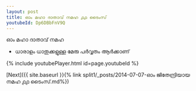 ```yaml
---
layout: post
title: ഓം മഹാ ദാതാവ് നമഹ ൧൧ ടൈംസ്
youtubeId: Dp6DBbFnV9Q
---
```

 
 
 ഓം മഹാ ദാതാവ് നമഹ 
 
 -  ധാരാളം ധാതുക്കളുള്ള മേരു പർവ്വതം ആർക്കാണ് 
 
  
 
  
 
 
 
 
 
 


{% include youtubePlayer.html id=page.youtubeId %}
 
[Next]({{ site.baseurl }}{% link  split1/_posts/2014-07-07-ഓം ജിതേന്ദ്രിയായ നമഹ ൧൧ ടൈംസ്.md%})
 
